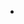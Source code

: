 <!doctype html>
<html>
 <heady>
   <meta charset="UTF-8">
   <title>Produtos - MEIO AMBIENTE </title>
   </head>
   <body>
   
   </body>
 </html>
 <ul>
 <li><a h
